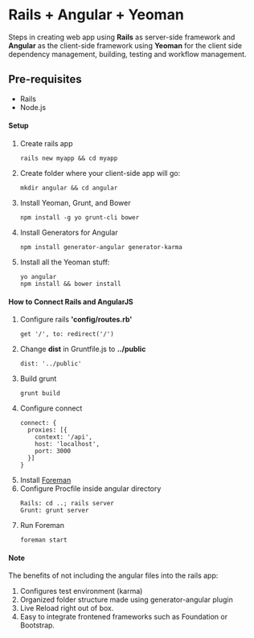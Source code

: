 # Rails + Angular + Yeoman
Steps in creating web app using **Rails** as server-side framework and
**Angular** as the client-side framework using **Yeoman** for the client
side dependency management, building, testing and workflow management.

## Pre-requisites
* Rails
* Node.js

#### Setup
1. Create rails app
    ```
    rails new myapp && cd myapp
    ```
2. Create folder where your client-side app will go:
    ```
    mkdir angular && cd angular
    ```
3. Install Yeoman, Grunt, and Bower
    ```
    npm install -g yo grunt-cli bower
    ```
4. Install Generators for Angular
    ```
    npm install generator-angular generator-karma
    ```
5. Install all the Yeoman stuff:
    ```
    yo angular
    npm install && bower install
    ```

#### How to Connect Rails and AngularJS
1. Configure rails **'config/routes.rb'**
   ```
   get '/', to: redirect('/')
   ```
2. Change **dist** in Gruntfile.js to **../public**
   ```
   dist: '../public'
   ```
3. Build grunt
   ```
   grunt build
   ```
4. Configure connect
   ```
   connect: {
     proxies: [{
       context: '/api',
       host: 'localhost',
       port: 3000
     }]
   }
   ```
5. Install [Foreman](https://github.com/ddollar/foreman)
6. Configure Procfile inside angular directory
   ```
   Rails: cd ..; rails server
   Grunt: grunt server
   ```
7. Run Foreman
   ```
   foreman start
   ```

#### Note
The benefits of not including the angular files into the rails app:

1. Configures test environment (karma)
2. Organized folder structure made using generator-angular plugin
3. Live Reload right out of box.
4. Easy to integrate frontened frameworks such as Foundation or
   Bootstrap.
